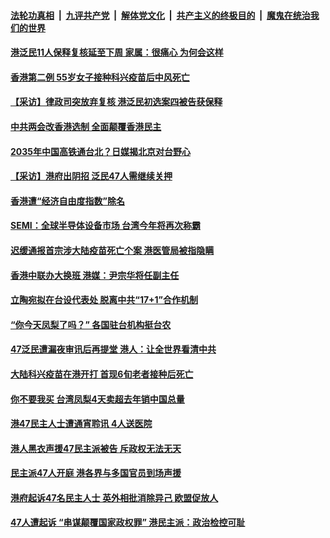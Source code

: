 

####  [法轮功真相](../../../../basic/blob/master/README.md?t=03071701) &nbsp;|&nbsp; [九评共产党](../../../../9ping.md/blob/master/README.md?t=03071701) &nbsp;|&nbsp; [解体党文化](../../../../jtdwh.md/blob/master/README.md?t=03071701)  &nbsp;|&nbsp; [共产主义的终极目的](../../../../gczydzjmd.md/blob/master/README.md?t=03071701) &nbsp;|&nbsp; [魔鬼在统治我们的世界](../../../../mgztzwmdsj.md/blob/master/README.md?t=03071701) 

#### [港泛民11人保释复核延至下周 家属：很痛心 为何会这样](../pages/soh55/481484.md?t=03071701) 
#### [香港第二例 55岁女子接种科兴疫苗后中风死亡](../pages/soh55/481439.md?t=03071701) 
#### [【采访】律政司突放弃复核 港泛民初选案四被告获保释](../pages/soh55/481145.md?t=03071701) 
#### [中共两会改香港选制 全面颠覆香港民主](../pages/soh55/481082.md?t=03071701) 
#### [2035年中国高铁通台北？日媒揭北京对台野心](../pages/soh55/481007.md?t=03071701) 
#### [【采访】港府出阴招 泛民47人需继续关押](../pages/soh55/480731.md?t=03071701) 
#### [香港遭“经济自由度指数”除名 ](../pages/soh55/480650.md?t=03071701) 
#### [SEMI：全球半导体设备市场 台湾今年将再次称霸](../pages/soh55/480563.md?t=03071701) 
#### [迟缓通报首宗涉大陆疫苗死亡个案 港医管局被指隐瞒](../pages/soh55/480344.md?t=03071701) 
#### [香港中联办大换班 港媒：尹宗华将任副主任](../pages/soh55/480326.md?t=03071701) 
#### [立陶宛拟在台设代表处 脱离中共“17+1”合作机制](../pages/soh55/480257.md?t=03071701) 
#### [“你今天凤梨了吗？” 各国驻台机构挺台农](../pages/soh55/480230.md?t=03071701) 
#### [47泛民遭漏夜审讯后再提堂 港人：让全世界看清中共](../pages/soh55/479969.md?t=03071701) 
#### [大陆科兴疫苗在港开打 首现6旬老者接种后死亡](../pages/soh55/479975.md?t=03071701) 
#### [你不要我买 台湾凤梨4天卖超去年销中国总量](../pages/soh55/479876.md?t=03071701) 
#### [港47民主人士遭通宵聆讯 4人送医院](../pages/soh55/479795.md?t=03071701) 
#### [港人黑衣声援47民主派被告 斥政权无法无天](../pages/soh55/479582.md?t=03071701) 
#### [民主派47人开庭 港各界与多国官员到场声援 ](../pages/soh55/479450.md?t=03071701) 
#### [港府起诉47名民主人士 英外相批消除异己 欧盟促放人](../pages/soh55/479396.md?t=03071701) 
#### [47人遭起诉 “串谋颠覆国家政权罪”  港民主派：政治检控可耻 ](../pages/soh55/479225.md?t=03071701) 
